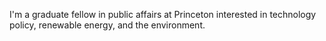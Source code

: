 I'm a graduate fellow in public affairs at Princeton interested in technology policy, renewable energy, and the environment. 

<!---
pswild/pswild is a ✨ special ✨ repository because its `README.md` (this file) appears on your GitHub profile.
You can click the Preview link to take a look at your changes.
--->
